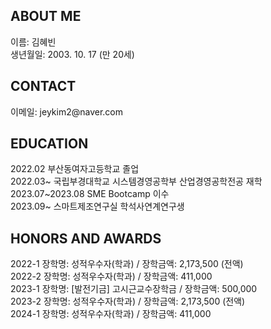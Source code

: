 <main>
  <article id="mainLeft">
    <section>
      <h2>ABOUT ME</h2>
      이름: 김혜빈 <br>
      생년월일: 2003. 10. 17 (만 20세)
    </section>
    <section>
      <h2>CONTACT</h2>
      이메일: jeykim2@naver.com
     </section>
     <section>
      <h2>EDUCATION</h2>
        2022.02 부산동여자고등학교 졸업<br>
        2022.03~ 국립부경대학교 시스템경영공학부 산업경영공학전공 재학 <br>
        2023.07~2023.08 SME Bootcamp 이수 <br>
        2023.09~ 스마트제조연구실 학석사연계연구생 
    </section>
    <section>
        <h2>HONORS AND AWARDS</h2>
            2022-1 장학명: 성적우수자(학과) / 장학금액: 2,173,500 (전액)<br>
            2022-2 장학명: 성적우수자(학과) / 장학금액: 411,000 <br>
            2023-1 장학명: [발전기금] 고시근교수장학금 / 장학금액: 500,000<br>
            2023-2 장학명: 성적우수자(학과) / 장학금액: 2,173,500 (전액)<br>
            2024-1 장학명: 성적우수자(학과) / 장학금액: 411,000
    </section>    
</main>
